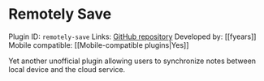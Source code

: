 # Remotely Save

Plugin ID: `remotely-save`
Links: [GitHub repository](https://github.com/fyears/remotely-save)
Developed by: [[fyears]]
Mobile compatible: [[Mobile-compatible plugins|Yes]]

Yet another unofficial plugin allowing users to synchronize notes between local device and the cloud service.
